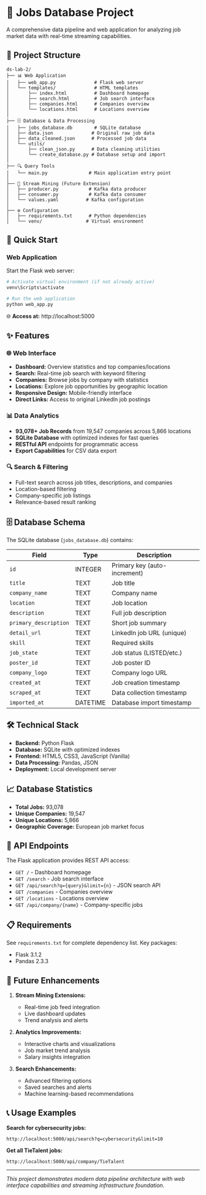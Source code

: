 # 💼 Jobs Database Project

A comprehensive data pipeline and web application for analyzing job market data with real-time streaming capabilities.

## 📁 Project Structure

```
ds-lab-2/
├── 📊 Web Application
│   ├── web_app.py              # Flask web server
│   └── templates/              # HTML templates
│       ├── index.html          # Dashboard homepage
│       ├── search.html         # Job search interface
│       ├── companies.html      # Companies overview
│       └── locations.html      # Locations overview
│
├── 🗄️ Database & Data Processing
│   ├── jobs_database.db        # SQLite database 
│   ├── data.json              # Original raw job data
│   ├── data_cleaned.json      # Processed job data
│   └── utils/
│       ├── clean_json.py      # Data cleaning utilities
│       └── create_database.py # Database setup and import
│
├── 🔍 Query Tools
│   └── main.py               # Main application entry point
│
├── 🌊 Stream Mining (Future Extension)
│   ├── producer.py           # Kafka data producer
│   ├── consumer.py           # Kafka data consumer  
│   └── values.yaml          # Kafka configuration
│
├── ⚙️ Configuration
│   ├── requirements.txt      # Python dependencies
│   └── venv/                # Virtual environment
```

## 🚀 Quick Start

### **Web Application**

Start the Flask web server:

```bash
# Activate virtual environment (if not already active)
venv\Scripts\activate

# Run the web application
python web_app.py
```

🌐 **Access at:** http://localhost:5000


## ✨ Features

### 🌐 **Web Interface**
- **Dashboard:** Overview statistics and top companies/locations
- **Search:** Real-time job search with keyword filtering
- **Companies:** Browse jobs by company with statistics
- **Locations:** Explore job opportunities by geographic location
- **Responsive Design:** Mobile-friendly interface
- **Direct Links:** Access to original LinkedIn job postings

### 📊 **Data Analytics**
- **93,078+ Job Records** from 19,547 companies across 5,866 locations
- **SQLite Database** with optimized indexes for fast queries
- **RESTful API** endpoints for programmatic access
- **Export Capabilities** for CSV data export

### 🔍 **Search & Filtering**
- Full-text search across job titles, descriptions, and companies
- Location-based filtering
- Company-specific job listings
- Relevance-based result ranking

## 🗄️ Database Schema

The SQLite database (`jobs_database.db`) contains:

| Field | Type | Description |
|-------|------|-------------|
| `id` | INTEGER | Primary key (auto-increment) |
| `title` | TEXT | Job title |
| `company_name` | TEXT | Company name |
| `location` | TEXT | Job location |
| `description` | TEXT | Full job description |
| `primary_description` | TEXT | Short job summary |
| `detail_url` | TEXT | LinkedIn job URL (unique) |
| `skill` | TEXT | Required skills |
| `job_state` | TEXT | Job status (LISTED/etc.) |
| `poster_id` | TEXT | Job poster ID |
| `company_logo` | TEXT | Company logo URL |
| `created_at` | TEXT | Job creation timestamp |
| `scraped_at` | TEXT | Data collection timestamp |
| `imported_at` | DATETIME | Database import timestamp |


## 🛠️ Technical Stack

- **Backend:** Python Flask
- **Database:** SQLite with optimized indexes
- **Frontend:** HTML5, CSS3, JavaScript (Vanilla)
- **Data Processing:** Pandas, JSON
- **Deployment:** Local development server

## 📈 Database Statistics

- **Total Jobs:** 93,078
- **Unique Companies:** 19,547
- **Unique Locations:** 5,866
- **Geographic Coverage:** European job market focus

## 🔧 API Endpoints

The Flask application provides REST API access:

- `GET /` - Dashboard homepage
- `GET /search` - Job search interface
- `GET /api/search?q={query}&limit={n}` - JSON search API
- `GET /companies` - Companies overview
- `GET /locations` - Locations overview
- `GET /api/company/{name}` - Company-specific jobs

## 📋 Requirements

See `requirements.txt` for complete dependency list. Key packages:
- Flask 3.1.2
- Pandas 2.3.3

## 🔄 Future Enhancements

1. **Stream Mining Extensions:**
   - Real-time job feed integration
   - Live dashboard updates
   - Trend analysis and alerts

2. **Analytics Improvements:**
   - Interactive charts and visualizations
   - Job market trend analysis
   - Salary insights integration

3. **Search Enhancements:**
   - Advanced filtering options
   - Saved searches and alerts
   - Machine learning-based recommendations

## 📞 Usage Examples

**Search for cybersecurity jobs:**
```
http://localhost:5000/api/search?q=cybersecurity&limit=10
```

**Get all TieTalent jobs:**
```
http://localhost:5000/api/company/TieTalent
```

---

*This project demonstrates modern data pipeline architecture with web interface capabilities and streaming infrastructure foundation.*